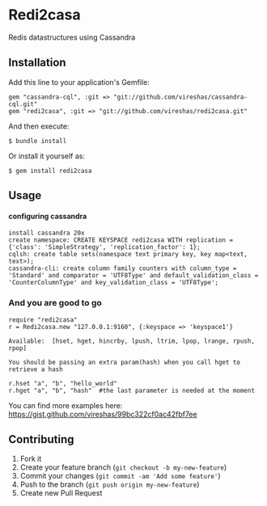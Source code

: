 # Redi2casa

Redis datastructures using Cassandra

## Installation

Add this line to your application's Gemfile:

    gem "cassandra-cql", :git => "git://github.com/vireshas/cassandra-cql.git"
    gem "redi2casa", :git => "git://github.com/vireshas/redi2casa.git"

And then execute:

    $ bundle install

Or install it yourself as:

    $ gem install redi2casa

## Usage

#### configuring cassandra  

    install cassandra 20x
    create namespace: CREATE KEYSPACE redi2casa WITH replication = {'class': 'SimpleStrategy', 'replication_factor': 1};
    cqlsh: create table sets(namespace text primary key, key map<text, text>);
    cassandra-cli: create column family counters with column_type = 'Standard' and comparator = 'UTF8Type' and default_validation_class = 'CounterColumnType' and key_validation_class = 'UTF8Type';
    
### And you are good to go

    require "redi2casa"
    r = Redi2casa.new "127.0.0.1:9160", {:keyspace => 'keyspace1'}  
    
    Available:  [hset, hget, hincrby, lpush, ltrim, lpop, lrange, rpush, rpop]

    You should be passing an extra param(hash) when you call hget to retrieve a hash    
  
    r.hset "a", "b", "hello_world"
    r.hget "a", "b", "hash"  #the last parameter is needed at the moment  
    
  You can find more examples here: https://gist.github.com/vireshas/99bc322cf0ac42fbf7ee  

## Contributing

1. Fork it
2. Create your feature branch (`git checkout -b my-new-feature`)
3. Commit your changes (`git commit -am 'Add some feature'`)
4. Push to the branch (`git push origin my-new-feature`)
5. Create new Pull Request
